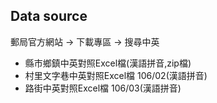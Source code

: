 Data source
-----------

郵局官方網站 -> 下載專區 -> 搜尋中英

* 縣市鄉鎮中英對照Excel檔(漢語拼音,zip檔)
* 村里文字巷中英對照Excel檔 106/02(漢語拼音)
* 路街中英對照Excel檔 106/03(漢語拼音)

